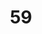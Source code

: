 ---
title: "59"
imageurl: "../src/content/assets/59.webp"
dwnurl: "https://imgs1.thamizhnation.org/59.jpg"
tags: ['thalaivar']
---